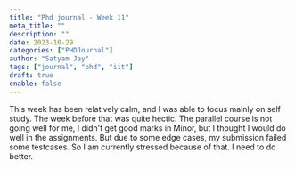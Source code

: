 ```yaml
---
title: "Phd journal - Week 11"
meta_title: ""
description: ""
date: 2023-10-29
categories: ["PHDJournal"]
author: "Satyam Jay"
tags: ["journal", "phd", "iit"]
draft: true
enable: false
---
```


This week has been relatively calm, and I was able to focus mainly on self study. The week before that was quite hectic. The parallel course is not going well for me, I didn't get good marks in Minor, but I thought I would do well in the assignments. But due to some edge cases, my submission failed some testcases. So I am currently stressed because of that. I need to do better.
